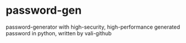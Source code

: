 # password-gen
 password-generator with high-security, high-performance generated password in python, written by vali-github
